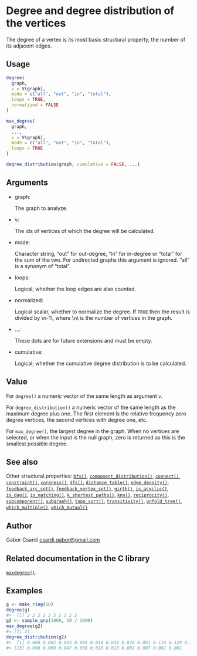 # Degree and degree distribution of the vertices

The degree of a vertex is its most basic structural property, the number
of its adjacent edges.

## Usage

``` r
degree(
  graph,
  v = V(graph),
  mode = c("all", "out", "in", "total"),
  loops = TRUE,
  normalized = FALSE
)

max_degree(
  graph,
  ...,
  v = V(graph),
  mode = c("all", "out", "in", "total"),
  loops = TRUE
)

degree_distribution(graph, cumulative = FALSE, ...)
```

## Arguments

- graph:

  The graph to analyze.

- v:

  The ids of vertices of which the degree will be calculated.

- mode:

  Character string, “out” for out-degree, “in” for in-degree or “total”
  for the sum of the two. For undirected graphs this argument is
  ignored. “all” is a synonym of “total”.

- loops:

  Logical; whether the loop edges are also counted.

- normalized:

  Logical scalar, whether to normalize the degree. If `TRUE` then the
  result is divided by \\n-1\\, where \\n\\ is the number of vertices in
  the graph.

- ...:

  These dots are for future extensions and must be empty.

- cumulative:

  Logical; whether the cumulative degree distribution is to be
  calculated.

## Value

For `degree()` a numeric vector of the same length as argument `v`.

For `degree_distribution()` a numeric vector of the same length as the
maximum degree plus one. The first element is the relative frequency
zero degree vertices, the second vertices with degree one, etc.

For `max_degree()`, the largest degree in the graph. When no vertices
are selected, or when the input is the null graph, zero is returned as
this is the smallest possible degree.

## See also

Other structural.properties:
[`bfs()`](https://r.igraph.org/reference/bfs.md),
[`component_distribution()`](https://r.igraph.org/reference/components.md),
[`connect()`](https://r.igraph.org/reference/ego.md),
[`constraint()`](https://r.igraph.org/reference/constraint.md),
[`coreness()`](https://r.igraph.org/reference/coreness.md),
[`dfs()`](https://r.igraph.org/reference/dfs.md),
[`distance_table()`](https://r.igraph.org/reference/distances.md),
[`edge_density()`](https://r.igraph.org/reference/edge_density.md),
[`feedback_arc_set()`](https://r.igraph.org/reference/feedback_arc_set.md),
[`feedback_vertex_set()`](https://r.igraph.org/reference/feedback_vertex_set.md),
[`girth()`](https://r.igraph.org/reference/girth.md),
[`is_acyclic()`](https://r.igraph.org/reference/is_acyclic.md),
[`is_dag()`](https://r.igraph.org/reference/is_dag.md),
[`is_matching()`](https://r.igraph.org/reference/matching.md),
[`k_shortest_paths()`](https://r.igraph.org/reference/k_shortest_paths.md),
[`knn()`](https://r.igraph.org/reference/knn.md),
[`reciprocity()`](https://r.igraph.org/reference/reciprocity.md),
[`subcomponent()`](https://r.igraph.org/reference/subcomponent.md),
[`subgraph()`](https://r.igraph.org/reference/subgraph.md),
[`topo_sort()`](https://r.igraph.org/reference/topo_sort.md),
[`transitivity()`](https://r.igraph.org/reference/transitivity.md),
[`unfold_tree()`](https://r.igraph.org/reference/unfold_tree.md),
[`which_multiple()`](https://r.igraph.org/reference/which_multiple.md),
[`which_mutual()`](https://r.igraph.org/reference/which_mutual.md)

## Author

Gabor Csardi <csardi.gabor@gmail.com>

## Related documentation in the C library

[`maxdegree()`](https://igraph.org/c/html/latest/igraph-Structural.html#igraph_maxdegree).

## Examples

``` r
g <- make_ring(10)
degree(g)
#>  [1] 2 2 2 2 2 2 2 2 2 2
g2 <- sample_gnp(1000, 10 / 1000)
max_degree(g2)
#> [1] 21
degree_distribution(g2)
#>  [1] 0.000 0.002 0.003 0.008 0.014 0.038 0.076 0.081 0.114 0.120 0.137 0.119
#> [13] 0.096 0.069 0.047 0.036 0.016 0.013 0.002 0.007 0.001 0.001
```
